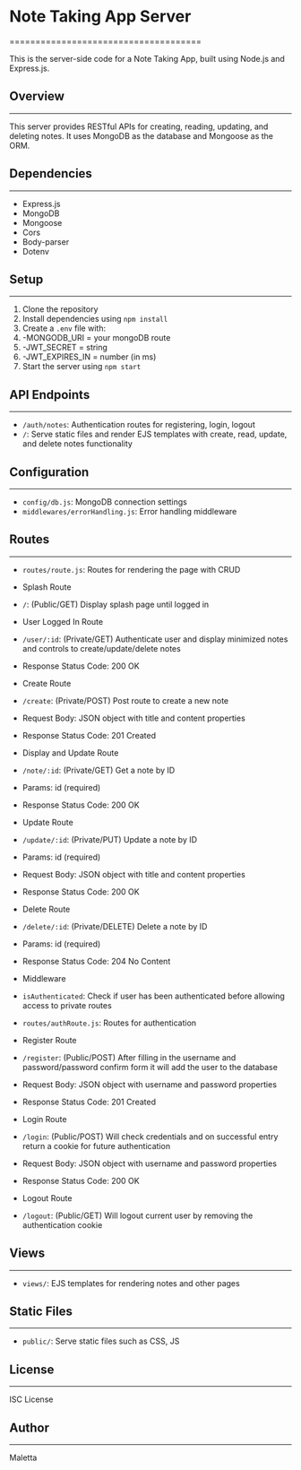 # Note Taking App Server
=====================================

This is the server-side code for a Note Taking App, built using Node.js and Express.js.

## Overview
------------

This server provides RESTful APIs for creating, reading, updating, and deleting notes. It uses MongoDB as the database and Mongoose as the ORM.

## Dependencies
------------

* Express.js
* MongoDB
* Mongoose
* Cors
* Body-parser
* Dotenv

## Setup
--------

1. Clone the repository
2. Install dependencies using `npm install`
3. Create a `.env` file with:
5. -MONGODB_URI = your mongoDB route
6. -JWT_SECRET = string
7. -JWT_EXPIRES_IN = number (in ms)
8. Start the server using `npm start`

## API Endpoints
----------------

* `/auth/notes`: Authentication routes for registering, login, logout
* `/`: Serve static files and render EJS templates with create, read, update, and delete notes functionality

## Configuration
-------------

* `config/db.js`: MongoDB connection settings
* `middlewares/errorHandling.js`: Error handling middleware

## Routes
---------

* `routes/route.js`: Routes for rendering the page with CRUD
* Splash Route
* `/`: (Public/GET) Display splash page until logged in
* User Logged In Route
* `/user/:id`: (Private/GET) Authenticate user and display minimized notes and controls to create/update/delete notes
*   Response Status Code: 200 OK
* Create Route
* `/create`: (Private/POST) Post route to create a new note
*   Request Body: JSON object with title and content properties
*   Response Status Code: 201 Created
* Display and Update Route
* `/note/:id`: (Private/GET) Get a note by ID
*   Params: id (required)
*   Response Status Code: 200 OK
* Update Route
* `/update/:id`: (Private/PUT) Update a note by ID
*   Params: id (required)
*   Request Body: JSON object with title and content properties
*   Response Status Code: 200 OK
* Delete Route
* `/delete/:id`: (Private/DELETE) Delete a note by ID
*   Params: id (required)
*   Response Status Code: 204 No Content
* Middleware
* `isAuthenticated`: Check if user has been authenticated before allowing access to private routes
  
* `routes/authRoute.js`: Routes for authentication
* Register Route
* `/register`: (Public/POST) After filling in the username and password/password confirm form it will add the user to the database
*   Request Body: JSON object with username and password properties
*   Response Status Code: 201 Created
* Login Route
* `/login`: (Public/POST) Will check credentials and on successful entry return a cookie for future authentication
*   Request Body: JSON object with username and password properties
*   Response Status Code: 200 OK
* Logout Route
* `/logout`: (Public/GET) Will logout current user by removing the authentication cookie

## Views
--------

* `views/`: EJS templates for rendering notes and other pages

## Static Files
----------------

* `public/`: Serve static files such as CSS, JS

## License
-------

ISC License

## Author
-------

Maletta
